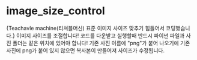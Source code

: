 # image_size_control
{Teachavle machine(티쳐블머신) 표준 이미지 사이즈 맞추기 힘들어서 코딩했습니다.}
이미지 사이즈를 조절합니다!
코드를 다운받고 실행할때 반드시 파이썬 파일과 사진 폴더는 같은 위치에 있어야 합니다!
기존 사진 이름에 "png"가 붙어 나오기에 기존 사진에 png가 붙어 있지 않으면 복사본이 만들어져 사이즈가 수정됩니다.
